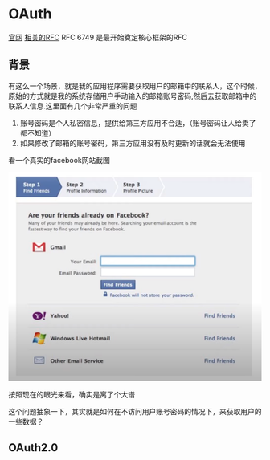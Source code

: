# OAuth

[官网](https://oauth.net)
[相关的RFC](https://oauth.net/specs/ )
RFC 6749 是最开始奠定核心框架的RFC

## 背景

有这么一个场景，就是我的应用程序需要获取用户的邮箱中的联系人，这个时候，原始的方式就是我的系统存储用户手动输入的邮箱账号密码,然后去获取邮箱中的联系人信息.这里面有几个非常严重的问题
1. 账号密码是个人私密信息，提供给第三方应用不合适，（账号密码让人给卖了都不知道）
1. 如果修改了邮箱的账号密码，第三方应用没有及时更新的话就会无法使用

看一个真实的facebook网站截图

![](./pics/face_book_pass.png)

按照现在的眼光来看，确实是离了个大谱

这个问题抽象一下，其实就是如何在不访问用户账号密码的情况下，来获取用户的一些数据？


## OAuth2.0

